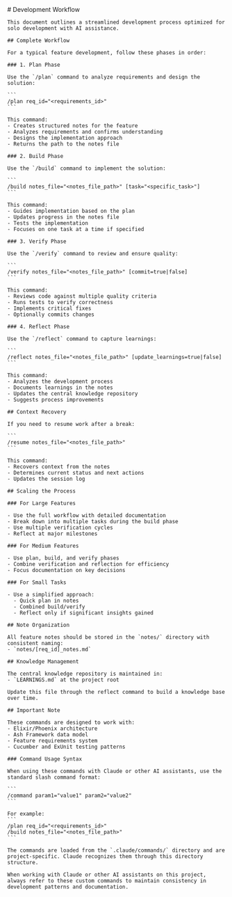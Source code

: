 <prompt>
  <instructions>
    # Development Workflow
    
    This document outlines a streamlined development process optimized for solo development with AI assistance.
    
    ## Complete Workflow
    
    For a typical feature development, follow these phases in order:
    
    ### 1. Plan Phase
    
    Use the `/plan` command to analyze requirements and design the solution:
    
    ```
    /plan req_id="<requirements_id>"
    ```
    
    This command:
    - Creates structured notes for the feature
    - Analyzes requirements and confirms understanding
    - Designs the implementation approach
    - Returns the path to the notes file
    
    ### 2. Build Phase
    
    Use the `/build` command to implement the solution:
    
    ```
    /build notes_file="<notes_file_path>" [task="<specific_task>"]
    ```
    
    This command:
    - Guides implementation based on the plan
    - Updates progress in the notes file
    - Tests the implementation
    - Focuses on one task at a time if specified
    
    ### 3. Verify Phase
    
    Use the `/verify` command to review and ensure quality:
    
    ```
    /verify notes_file="<notes_file_path>" [commit=true|false]
    ```
    
    This command:
    - Reviews code against multiple quality criteria
    - Runs tests to verify correctness
    - Implements critical fixes
    - Optionally commits changes
    
    ### 4. Reflect Phase
    
    Use the `/reflect` command to capture learnings:
    
    ```
    /reflect notes_file="<notes_file_path>" [update_learnings=true|false]
    ```
    
    This command:
    - Analyzes the development process
    - Documents learnings in the notes
    - Updates the central knowledge repository
    - Suggests process improvements
    
    ## Context Recovery
    
    If you need to resume work after a break:
    
    ```
    /resume notes_file="<notes_file_path>"
    ```
    
    This command:
    - Recovers context from the notes
    - Determines current status and next actions
    - Updates the session log
    
    ## Scaling the Process
    
    ### For Large Features
    
    - Use the full workflow with detailed documentation
    - Break down into multiple tasks during the build phase
    - Use multiple verification cycles
    - Reflect at major milestones
    
    ### For Medium Features
    
    - Use plan, build, and verify phases
    - Combine verification and reflection for efficiency
    - Focus documentation on key decisions
    
    ### For Small Tasks
    
    - Use a simplified approach:
      - Quick plan in notes
      - Combined build/verify
      - Reflect only if significant insights gained
    
    ## Note Organization
    
    All feature notes should be stored in the `notes/` directory with consistent naming:
    - `notes/[req_id]_notes.md`
    
    ## Knowledge Management
    
    The central knowledge repository is maintained in:
    - `LEARNINGS.md` at the project root
    
    Update this file through the reflect command to build a knowledge base over time.
    
    ## Important Note
    
    These commands are designed to work with:
    - Elixir/Phoenix architecture
    - Ash Framework data model
    - Feature requirements system
    - Cucumber and ExUnit testing patterns
    
    ### Command Usage Syntax
    
    When using these commands with Claude or other AI assistants, use the standard slash command format:
    
    ```
    /command param1="value1" param2="value2"
    ```
    
    For example:
    ```
    /plan req_id="<requirements_id>"
    /build notes_file="<notes_file_path>"
    ```
    
    The commands are loaded from the `.claude/commands/` directory and are project-specific. Claude recognizes them through this directory structure.
    
    When working with Claude or other AI assistants on this project, always refer to these custom commands to maintain consistency in development patterns and documentation.
  </instructions>
</prompt>